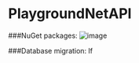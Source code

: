 # PlaygroundNetAPI

###NuGet packages:
![image](https://user-images.githubusercontent.com/8555390/233827379-32c602b3-6523-4433-a0b7-bd96d6bb63b1.png)

###Database migration:
If 
